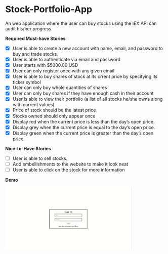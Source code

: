 # Stock-Portfolio-App
  An web application where the user can buy stocks using the IEX API can audit his/her progress.
  
**Required Must-have Stories**
- [x] User is able to create a new account with name, email, and password to buy and trade stocks.
- [x] User is able to authenticate via email and password
- [x] User starts with  $5000.00 USD
- [x] User can only register once with any given email
- [x] User is able to buy shares of stock at its crrent price by specifying its ticker symbol
- [x] User can only buy whole quantities of shares
- [x] User can only buy shares if they have enough cash in their account
- [x] User is able to view their portfolio (a list of all stocks he/she owns along with current values)
- [x] Price of stock should be the latest price 
- [x] Stocks owned should only appear once
- [x] Display red when the current price is less than the day’s open price.
- [x] Display grey when the current price is equal to the day’s open price.
- [x] Display green when the current price is greater than the day’s open price.

**Nice-to-Have Stories**
- [ ] User is able to sell stocks.
- [ ] Add embellishments to the website to make it look neat
- [ ] User is able to click on the stock for more information

**Demo**

<img src='walkthrough.gif?raw=true' title='Video Walkthrough' width='400' alt='Video Walkthrough' />
